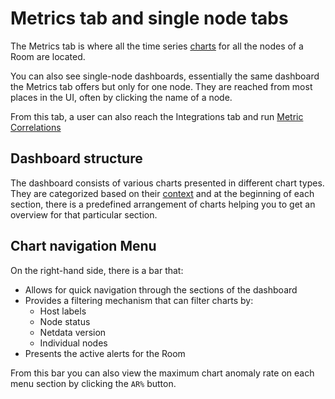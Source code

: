 # Metrics tab and single node tabs

The Metrics tab is where all the time series [charts](/docs/dashboards-and-charts/netdata-charts.md) for all the nodes of a Room are located.

You can also see single-node dashboards, essentially the same dashboard the Metrics tab offers but only for one node. They are reached from most places in the UI, often by clicking the name of a node.

From this tab, a user can also reach the Integrations tab and run [Metric Correlations](/docs/metric-correlations.md)

## Dashboard structure

The dashboard consists of various charts presented in different chart types. They are categorized based on their [context](/docs/dashboards-and-charts/netdata-charts.md#contexts) and at the beginning of each section, there is a predefined arrangement of charts helping you to get an overview for that particular section.

## Chart navigation Menu

On the right-hand side, there is a bar that:

- Allows for quick navigation through the sections of the dashboard
- Provides a filtering mechanism that can filter charts by:
    - Host labels
    - Node status
    - Netdata version
    - Individual nodes
- Presents the active alerts for the Room

From this bar you can also view the maximum chart anomaly rate on each menu section by clicking the `AR%` button.
